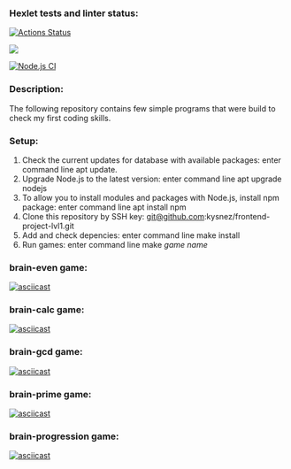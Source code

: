 ### Hexlet tests and linter status:
[![Actions Status](https://github.com/kysnez/frontend-project-lvl1/workflows/hexlet-check/badge.svg)](https://github.com/kysnez/frontend-project-lvl1/actions)

<a href="https://codeclimate.com/github/codeclimate/codeclimate/maintainability"><img src="https://api.codeclimate.com/v1/badges/a99a88d28ad37a79dbf6/maintainability" /></a>

[![Node.js CI](https://github.com/kysnez/frontend-project-lvl1/actions/workflows/nodejs.yml/badge.svg)](https://github.com/kysnez/frontend-project-lvl1/actions/workflows/nodejs.yml)

### Description: 
The following repository contains few simple programs that were build to check my first coding skills.

### Setup:
1. Check the current updates for database with available packages: enter command line apt update.
2. Upgrade Node.js to the latest version: enter command line apt upgrade nodejs
3. To allow you to install modules and packages with Node.js, install npm package: enter command line apt install npm
4. Clone this repository by SSH key: git@github.com:kysnez/frontend-project-lvl1.git
5. Add and check depencies: enter command line make install
6. Run games: enter command line make *game name*

### brain-even game:
[![asciicast](https://asciinema.org/a/7QI790MifySYWTbEdfUaXeitm.svg)](https://asciinema.org/a/7QI790MifySYWTbEdfUaXeitm)

### brain-calc game:
[![asciicast](https://asciinema.org/a/71Y5gGMltP5NfdZGpB5g82jK5.svg)](https://asciinema.org/a/71Y5gGMltP5NfdZGpB5g82jK5)

### brain-gcd game:
[![asciicast](https://asciinema.org/a/fPnvfBOeHLBPRfxp46doSof6N.svg)](https://asciinema.org/a/fPnvfBOeHLBPRfxp46doSof6N)
 
### brain-prime game:
[![asciicast](https://asciinema.org/a/5baDnJNDJf85SvnTO3j6Vk2Ko.svg)](https://asciinema.org/a/5baDnJNDJf85SvnTO3j6Vk2Ko)

### brain-progression game:
[![asciicast](https://asciinema.org/a/USoMxk99hhm3GpyQJB0VoNYq3.svg)](https://asciinema.org/a/USoMxk99hhm3GpyQJB0VoNYq3)
